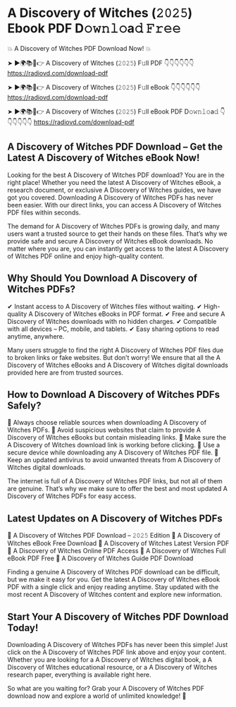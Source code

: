 # A Discovery of Witches (𝟸𝟶𝟸𝟻) Ebook PDF D𝚘𝚠𝚗𝚕𝚘a𝚍 𝙵𝚛𝚎𝚎

💥 A Discovery of Witches PDF Download Now! 💥

➤ ►🌍📚📱👉 A Discovery of Witches (𝟸𝟶𝟸𝟻) F𝚞ll PDF 👇👇👇👇👇👇
https://radiovd.com/download-pdf

➤ ►🌍📚📱👉 A Discovery of Witches (𝟸𝟶𝟸𝟻) F𝚞ll eBook 👇👇👇👇👇👇
https://radiovd.com/download-pdf

➤ ►🌍📚📱👉 A Discovery of Witches (𝟸𝟶𝟸𝟻) F𝚞ll eBook PDF D𝚘𝚠𝚗𝚕𝚘a𝚍 👇👇👇👇👇👇
https://radiovd.com/download-pdf

## A Discovery of Witches PDF Download – Get the Latest A Discovery of Witches eBook Now!

Looking for the best A Discovery of Witches PDF download? You are in the right place! Whether you need the latest A Discovery of Witches eBook, a research document, or exclusive A Discovery of Witches guides, we have got you covered. Downloading A Discovery of Witches PDFs has never been easier. With our direct links, you can access A Discovery of Witches PDF files within seconds.

The demand for A Discovery of Witches PDFs is growing daily, and many users want a trusted source to get their hands on these files. That’s why we provide safe and secure A Discovery of Witches eBook downloads. No matter where you are, you can instantly get access to the latest A Discovery of Witches PDF online and enjoy high-quality content.

## Why Should You Download A Discovery of Witches PDFs?

✔ Instant access to A Discovery of Witches files without waiting.
✔ High-quality A Discovery of Witches eBooks in PDF format.
✔ Free and secure A Discovery of Witches downloads with no hidden charges.
✔ Compatible with all devices – PC, mobile, and tablets.
✔ Easy sharing options to read anytime, anywhere.

Many users struggle to find the right A Discovery of Witches PDF files due to broken links or fake websites. But don’t worry! We ensure that all the A Discovery of Witches eBooks and A Discovery of Witches digital downloads provided here are from trusted sources.

## How to Download A Discovery of Witches PDFs Safely?

📌 Always choose reliable sources when downloading A Discovery of Witches PDFs.
📌 Avoid suspicious websites that claim to provide A Discovery of Witches eBooks but contain misleading links.
📌 Make sure the A Discovery of Witches download link is working before clicking.
📌 Use a secure device while downloading any A Discovery of Witches PDF file.
📌 Keep an updated antivirus to avoid unwanted threats from A Discovery of Witches digital downloads.

The internet is full of A Discovery of Witches PDF links, but not all of them are genuine. That’s why we make sure to offer the best and most updated A Discovery of Witches PDFs for easy access.

## Latest Updates on A Discovery of Witches PDFs

🔹 A Discovery of Witches PDF Download – 𝟸𝟶𝟸𝟻 Edition
🔹 A Discovery of Witches eBook Free Download
🔹 A Discovery of Witches Latest Version PDF
🔹 A Discovery of Witches Online PDF Access
🔹 A Discovery of Witches Full eBook PDF Free
🔹 A Discovery of Witches Guide PDF Download

Finding a genuine A Discovery of Witches PDF download can be difficult, but we make it easy for you. Get the latest A Discovery of Witches eBook PDF with a single click and enjoy reading anytime. Stay updated with the most recent A Discovery of Witches content and explore new information.

## Start Your A Discovery of Witches PDF Download Today!

Downloading A Discovery of Witches PDFs has never been this simple! Just click on the A Discovery of Witches PDF link above and enjoy your content. Whether you are looking for a A Discovery of Witches digital book, a A Discovery of Witches educational resource, or a A Discovery of Witches research paper, everything is available right here.

So what are you waiting for? Grab your A Discovery of Witches PDF download now and explore a world of unlimited knowledge! 🚀